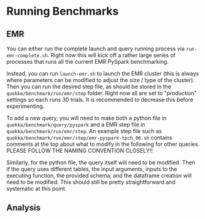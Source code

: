 # Running Benchmarks

## EMR

You can either run the complete launch and query running process via `run-emr-complete.sh`.  Right now this will kick off a rather large series of processes that runs all the current EMR PySpark benchmarking.

Instead, you can run `launch-emr.sh` to launch the EMR cluster (this is always where parameters can be modified to adjust the size / type of the cluster).  Then you can run the desired step file, as should be stored in the `quokka/benchmark/run/emr/step` folder.  Right now all are set to "production" settings so each runs 30 trials.  It is recommended to decrease this before experimenting.

To add a new query, you will need to make both a python file in `quokka/benchmark/query/pyspark` and a EMR step file in `quokka/benchmark/run/emr/step`.  An example step file such as `quokka/benchmark/run/emr/step/emr-pyspark-tpch_06.sh` contains comments at the top about what to modify in the following for other queries.  PLEASE FOLLOW THE NAMING CONVENTION CLOSELY!!

Similarly, for the python file, the query itself will need to be modified.  Then if the query uses different tables, the input arguments, inputs to the executing function, the provided schema, and the dataframe creation will need to be modified.  This should still be pretty straightforward and systematic at this point.


## Analysis